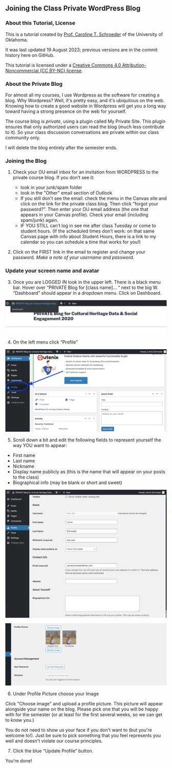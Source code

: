 ## Joining the Class Private WordPress Blog ##

### About this Tutorial, License ###

This is a tutorial created by [Prof. Caroline T. Schroeder](http://www.carrieschroeder.com) of the University of Oklahoma. 

It was last updated 19 August 2023; previous versions are in the commit history here on GitHub.

This tutorial is licensed under a [Creative Commons 4.0 Attribution-Noncommercial (CC BY-NC) license](https://creativecommons.org/licenses/by-nc/4.0/).

### About the Private Blog ###

For almost all my courses, I use Wordpress as the software for creating a blog.  Why Wordpress?  Well, it's pretty easy, and it's ubiquitous on the web. Knowing how to create a good website in Wordpress will get you a long way toward having a strong presence on the web for yourself.

The course blog is *private*, using a plugin called My Private Site.  This plugin ensures that only authorized users can read the blog (much less contribute to it). So your class discussion conversations are private within our class community only.

I will delete the blog entirely after the semester ends.

### Joining the Blog ###

1. Check your OU email inbox for an invitation from WORDPRESS to the private course blog.  If you don’t see it:
    - look in your junk/spam folder
    - look in the "Other" email section of Outlook
    - If you still don't see the email: check the menu in the Canvas site and click on the link for the private class blog. Then click “forgot your password?”. Then enter your OU email address (the one that appears in your Canvas profile). Check your email (including spam/junk) again.
    - IF YOU STILL can’t log in see me after class Tuesday or come to student hours.  (If the scheduled times don’t work: on that same Canvas page with info about Student Hours, there is a link to my calendar so you can schedule a time that works for you!)

2. Click on the FIRST link in the email to register and change your password. *Make a note of your username and password.*

### Update your screen name and avatar ###

3. Once you are LOGGED IN look in the upper left. There is a black menu bar. Hover over “PRIVATE Blog for [class name]… “ next to the big W.  “Dashboard” should appear in a dropdown menu. Click on Dashboard.

![Image of screen](https://github.com/ctschroeder/tutorials/blob/master/images/wordpress-dashboard.png)

4. On the left menu click “Profile”

![Image of screen](https://github.com/ctschroeder/tutorials/blob/master/images/wp-profile-menu.png)


5. Scroll down a bit and edit the following fields to represent yourself the way YOU want to appear:
- First name
- Last name
- Nickname
- Display name publicly as (this is the name that will appear on your posts to the class)
- Biographical info (may be blank or short and sweet)

![Image of screen](https://github.com/ctschroeder/tutorials/blob/master/images/wp-profile-edit-1.png)

![Image of screen](https://github.com/ctschroeder/tutorials/blob/master/images/wp-profile-edit3.png)

6. Under Profile Picture choose your Image

Click "Choose image" and upload a profile picture. This picture will appear alongside your name on the blog. Please pick one that you will be happy with for the semester (or at least for the first several weeks, so we can get to know you.) 

You do not need to show us your face if you don't want to (but you're welcome to!). Just be sure to pick something that you feel represents you well and doesn't violate our course principles.

7. Click the blue “Update Profile” button.

You’re done!

